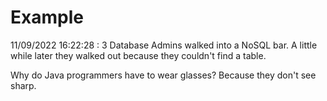 # Example

<!-- replace-with-date starts -->
11/09/2022 16:22:28 : 3 Database Admins walked into a NoSQL bar. A little while later they walked out because they couldn't find a table.
<!-- replace-with-date ends -->

<!-- replace-with-joke starts -->
Why do Java programmers have to wear glasses? Because they don't see sharp.
<!-- replace-with-joke ends -->